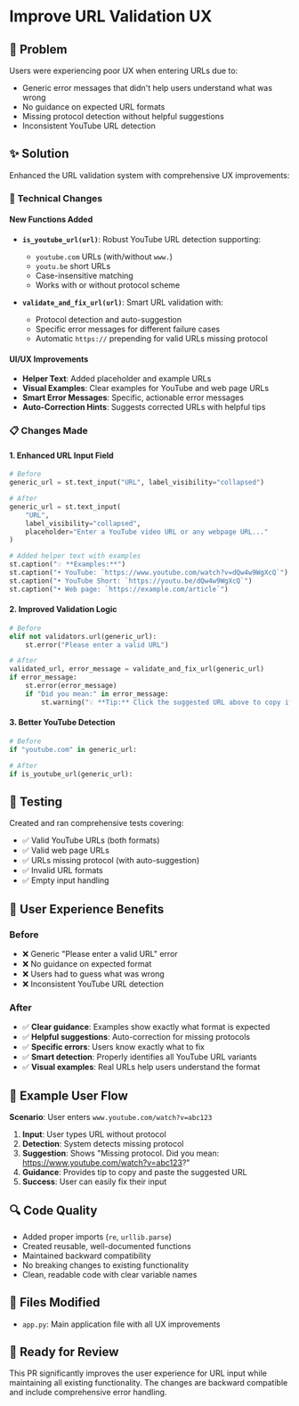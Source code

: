# Improve URL Validation UX

## 🎯 **Problem**
Users were experiencing poor UX when entering URLs due to:
- Generic error messages that didn't help users understand what was wrong
- No guidance on expected URL formats
- Missing protocol detection without helpful suggestions
- Inconsistent YouTube URL detection

## ✨ **Solution**
Enhanced the URL validation system with comprehensive UX improvements:

### 🔧 **Technical Changes**

#### New Functions Added
- **`is_youtube_url(url)`**: Robust YouTube URL detection supporting:
  - `youtube.com` URLs (with/without `www.`)
  - `youtu.be` short URLs
  - Case-insensitive matching
  - Works with or without protocol scheme

- **`validate_and_fix_url(url)`**: Smart URL validation with:
  - Protocol detection and auto-suggestion
  - Specific error messages for different failure cases
  - Automatic `https://` prepending for valid URLs missing protocol

#### UI/UX Improvements
- **Helper Text**: Added placeholder and example URLs
- **Visual Examples**: Clear examples for YouTube and web page URLs
- **Smart Error Messages**: Specific, actionable error messages
- **Auto-Correction Hints**: Suggests corrected URLs with helpful tips

### 📋 **Changes Made**

#### 1. Enhanced URL Input Field
```python
# Before
generic_url = st.text_input("URL", label_visibility="collapsed")

# After  
generic_url = st.text_input(
    "URL", 
    label_visibility="collapsed",
    placeholder="Enter a YouTube video URL or any webpage URL..."
)

# Added helper text with examples
st.caption("💡 **Examples:**")
st.caption("• YouTube: `https://www.youtube.com/watch?v=dQw4w9WgXcQ`")
st.caption("• YouTube Short: `https://youtu.be/dQw4w9WgXcQ`")
st.caption("• Web page: `https://example.com/article`")
```

#### 2. Improved Validation Logic
```python
# Before
elif not validators.url(generic_url):
    st.error("Please enter a valid URL")

# After
validated_url, error_message = validate_and_fix_url(generic_url)
if error_message:
    st.error(error_message)
    if "Did you mean:" in error_message:
        st.warning("💡 **Tip:** Click the suggested URL above to copy it, then paste it back into the input field.")
```

#### 3. Better YouTube Detection
```python
# Before
if "youtube.com" in generic_url:

# After
if is_youtube_url(generic_url):
```

## 🧪 **Testing**
Created and ran comprehensive tests covering:
- ✅ Valid YouTube URLs (both formats)
- ✅ Valid web page URLs  
- ✅ URLs missing protocol (with auto-suggestion)
- ✅ Invalid URL formats
- ✅ Empty input handling

## 🎉 **User Experience Benefits**

### Before
- ❌ Generic "Please enter a valid URL" error
- ❌ No guidance on expected format
- ❌ Users had to guess what was wrong
- ❌ Inconsistent YouTube URL detection

### After
- ✅ **Clear guidance**: Examples show exactly what format is expected
- ✅ **Helpful suggestions**: Auto-correction for missing protocols
- ✅ **Specific errors**: Users know exactly what to fix
- ✅ **Smart detection**: Properly identifies all YouTube URL variants
- ✅ **Visual examples**: Real URLs help users understand the format

## 📸 **Example User Flow**

**Scenario**: User enters `www.youtube.com/watch?v=abc123`

1. **Input**: User types URL without protocol
2. **Detection**: System detects missing protocol
3. **Suggestion**: Shows "Missing protocol. Did you mean: https://www.youtube.com/watch?v=abc123?"
4. **Guidance**: Provides tip to copy and paste the suggested URL
5. **Success**: User can easily fix their input

## 🔍 **Code Quality**
- Added proper imports (`re`, `urllib.parse`)
- Created reusable, well-documented functions
- Maintained backward compatibility
- No breaking changes to existing functionality
- Clean, readable code with clear variable names

## 📝 **Files Modified**
- `app.py`: Main application file with all UX improvements

## 🚀 **Ready for Review**
This PR significantly improves the user experience for URL input while maintaining all existing functionality. The changes are backward compatible and include comprehensive error handling.
